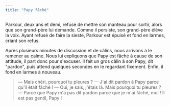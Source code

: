 ```yaml
---
title: "Papy fâché"
---
```


Parkour, deux ans et demi, refuse de mettre son manteau pour sortir, alors que son grand-père lui demande. Comme il persiste, son grand-père élève la voix. Ayant refusé de faire la sieste, Parkour est épuisé et fond en larmes, criant son refus.

<!-- more -->

Après plusieurs minutes de discussion et de câlins, nous arrivons à le ramener au calme. Nous lui expliquons que Papy est fâché à cause de son attitude, il part donc pour s'excuser. Il fait un gros câlin à son Papy, dit "pardon", puis attend quelques secondes en le regardant fixement. Enfin, il fond en larmes à nouveau.

> — Mais chéri, pourquoi tu pleures ?
> — J'ai dit pardon à Papy parce qu'il était fâché !
> — Oui, je sais, j'étais là. Mais pourquoi tu pleures ?
> — Parce que Papy m'a pas dit pardon parce que je m'ai fâché, moi ! Il est pas gentil, Papy !
